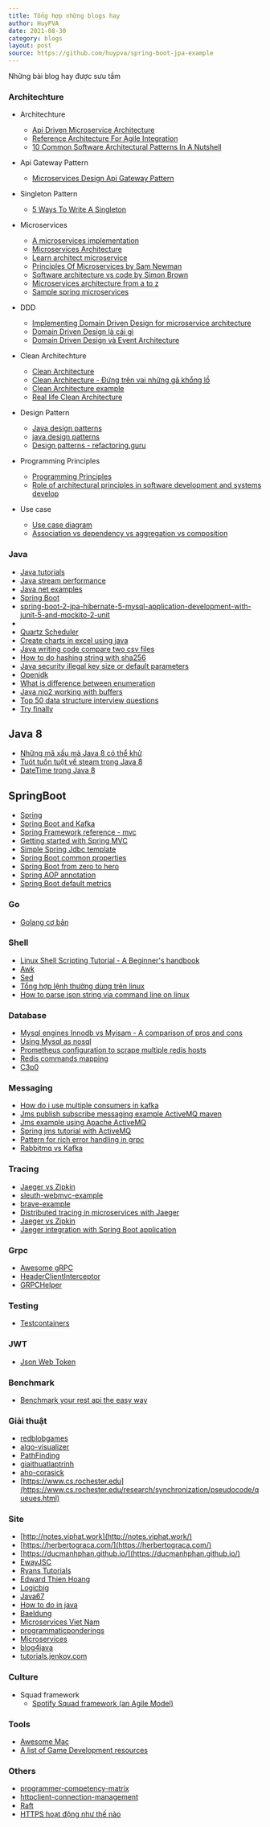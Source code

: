 ```yaml
---
title: Tổng hợp những blogs hay  
author: HuyPVA
date: 2021-08-30
category: blogs
layout: post
source: https://github.com/huypva/spring-boot-jpa-example
---
```


Những bài blog hay được sưu tầm

### Architechture

- Architechture
    - [Api Driven Microservice Architecture](https://github.com/wso2/reference-architecture/blob/Q1-2020/api-driven-microservice-architecture.md)
    - [Reference Architecture For Agile Integration](https://developers.redhat.com/blog/2017/07/27/reference-architecture-for-agile-integration)
    - [10 Common Software Architectural Patterns In A Nutshell](https://towardsdatascience.com/10-common-software-architectural-patterns-in-a-nutshell-a0b47a1e9013)

- Api Gateway Pattern
    - [Microservices Design Api Gateway Pattern](https://blog.devgenius.io/microservices-design-api-gateway-pattern-980e8d02bdd5)

- Singleton Pattern
    - [5 Ways To Write A Singleton](https://sinethneranjana.medium.com/5-ways-to-write-a-singleton-and-why-you-shouldnt-1cf078562376)

- Microservices
    - [A microservices implementation](https://koukia.ca/a-microservices-implementation-journey-part-4-9c19a16385e9)
    - [Microservices Architecture](https://medium.com/swlh/microservices-architecture-from-a-to-z-7287da1c5d28)
    - [Learn architect microservice](https://docs.oracle.com/en/solutions/learn-architect-microservice/index.html#GUID-BDCEFE30-C883-45D5-B2E6-325C241388A5)
    - [Principles Of Microservices by Sam Newman
](https://www.youtube.com/watch?v=PFQnNFe27kU)
    - [Software architecture vs code by Simon Brown](https://herbertograca.com/2015/11/10/software-architecture-vs-code-by-simon-brown/)
    - [Microservices architecture from a to z](https://medium.com/swlh/microservices-architecture-from-a-to-z-7287da1c5d28#f067)
    - [Sample spring microservices](https://github.com/piomin/sample-spring-microservices-new)

- DDD
    - [Implementing Domain Driven Design for microservice architecture](https://medium.com/design-and-tech-co/implementing-domain-driven-design-for-microservice-architecture-26eb0333d72e)
    - [Domain Driven Design là cái gì](https://vinhdqblog.wordpress.com/2018/03/01/domain-driven-design-la-cai-gi/)
    - [Domain Driven Design và Event Architecture](https://www.youtube.com/watch?v=glZs4QFfwbc)

- Clean Architechture
    - [Clean Architecture](https://medium.com/old-dev/clean-architecture-4761848314b4)
    - [Clean Architecture - Đứng trên vai những gã khổng lồ](https://edwardthienhoang.wordpress.com/2018/01/18/clean-architecture-dung-tren-vai-nhung-ga-khong-lo/)
    - [Clean Architecture example](https://github.com/mattia-battiston/clean-architecture-example/)
    - [Real life Clean Architecture](https://www.slideshare.net/mattiabattiston/real-life-clean-architecture-61242830)

- Design Pattern
    - [Java design patterns](https://java-design-patterns.com/patterns/)
    - [java design patterns](https://github.com/iluwatar/java-design-patterns)
    - [Design patterns - refactoring.guru](https://refactoring.guru/design-patterns)

- Programming Principles
    - [Programming Principles](https://github.com/iluwatar/programming-principles)
    - [Role of architectural principles in software development and systems develop](https://akfpartners.com/growth-blog/role-of-architectural-principles-in-software-development-and-systems-develo)

- Use case
    - [Use case diagram](https://iviettech.vn/blog/543-ban-ve-use-case-use-case-diagram.html)
    - [Association vs dependency vs aggregation vs composition](https://nirajrules.wordpress.com/2011/07/15/association-vs-dependency-vs-aggregation-vs-composition/)

### Java
- [Java tutorials](https://docs.oracle.com/javase/tutorial/index.html)
- [Java stream performance](https://nipafx.dev/java-stream-performance/)
- [Java net examples](http://cs.lmu.edu/~ray/notes/javanetexamples/)
- [Spring Boot](https://docs.spring.io/spring-boot/docs/0.0.10.BUILD-SNAPSHOT/reference/htmlsingle/)
- [spring-boot-2-jpa-hibernate-5-mysql-application-development-with-junit-5-and-mockito-2-unit](https://medium.com/@devanshitrivedi/spring-boot-2-jpa-hibernate-5-mysql-application-development-with-junit-5-and-mockito-2-unit-8e18eb9b23a3)
- [](https://malalanayake.wordpress.com/2013/09/12/volatile-vs-static-in-java/)
- [Quartz Scheduler](http://quartz-scheduler.org/)
- [Create charts in excel using java](http://www.programming-free.com/2012/12/create-charts-in-excel-using-java.html)
- [Java writing code compare two csv files](http://java-success.blogspot.com/2013/01/java-writing-code-compare-two-csv-files.html)
- [How to do hashing string with sha256](http://bestjavapractices.blogspot.com/2011/06/how-to-do-hashing-string-with-sha-256.html)
- [Java security illegal key size or default parameters](https://stackoverflow.com/questions/6481627/java-security-illegal-key-size-or-default-parameters)
- [Openjdk](http://grepcode.com/project/repository.grepcode.com/java/root/jdk/openjdk/)
- [What is difference between enumeration](http://javarevisited.blogspot.sg/2010/10/what-is-difference-between-enumeration.html)
- [Java nio2 working with buffers](https://howtodoinjava.com/java/nio/java-nio-2-0-working-with-buffers/)
- [Top 50 data structure interview questions](https://career.guru99.com/top-50-data-structure-interview-questions/)
- [Try finally](https://programming.guide/java/try-finally.html)

## Java 8
- [Những mã xấu mà Java 8 có thể khử](https://topdev.vn/blog/nhung-ma-xau-ma-java-8-co-the-khu/)
- [Tuót tuồn tuột về steam trong Java 8](https://techtalk.vn/tuot-tuon-tuot-ve-stream-trong-java8-2.html)
- [DateTime trong Java 8](https://gpcoder.com/4062-date-time-trong-java-8/)


## SpringBoot
- [Spring](https://www.tutorialspoint.com/spring/)
- [Spring Boot and Kafka](https://reflectoring.io/spring-boot-kafka/)
- [Spring Framework reference - mvc](http://static.springsource.org/spring/docs/3.2.x/spring-framework-reference/html/mvc.html)
- [Getting started with Spring MVC](http://blog.springsource.com/2011/01/04/green-beans-getting-started-with-spring-mvc/)
- [Simple Spring Jdbc template](http://www.springbyexample.org/static/1.2/html/simple-spring-jdbc-template.html)
- [Spring Boot common properties](https://o7planning.org/en/11685/spring-boot-common-properties)
- [Spring Boot from zero to hero](https://loda.me/spring-boot-0-series-lam-chu-spring-boot-zero-to-hero-loda15589639144720)
- [Spring AOP annotation](https://www.baeldung.com/spring-aop-annotation)
- [Spring Boot default metrics](https://tomgregory.com/spring-boot-default-metrics/)


### Go
- [Golang cơ bản](https://www.codehub.com.vn/Golang-Co-Ban)

### Shell
- [Linux Shell Scripting Tutorial - A Beginner's handbook](http://www.freeos.com/guides/lsst/)
- [Awk](http://www.grymoire.com/Unix/Awk.html)
- [Sed](http://www.grymoire.com/Unix/Sed.html)
- [Tổng hợp lệnh thường dùng trên linux](http://thuviencntt.com/bai-viet-huong-dan/huong-dan-linux/tong-hop-cac-lenh-thuong-dung-tren-linux/)
- [How to parse json string via command line on linux](http://xmodulo.com/how-to-parse-json-string-via-command-line-on-linux.html)

### Database
- [Mysql engines Innodb vs Myisam - A comparison of pros and cons](http://www.kavoir.com/2009/09/mysql-engines-innodb-vs-myisam-a-comparison-of-pros-and-cons.html)
- [Using Mysql as nosql](http://yoshinorimatsunobu.blogspot.com/2010/10/using-mysql-as-nosql-story-for.html)
- [Prometheus configuration to scrape multiple redis hosts](https://github.com/oliver006/redis_exporter#prometheus-configuration-to-scrape-multiple-redis-hosts)
- [Redis commands mapping](https://github.com/redisson/redisson/wiki/11.-Redis-commands-mapping)
- [C3p0](http://www.mchange.com/projects/c3p0/index.html#basic_pool_configuration)

### Messaging
- [How do i use multiple consumers in kafka](https://stackoverflow.com/questions/30899163/how-do-i-use-multiple-consumers-in-kafka)
- [Jms publish subscribe messaging example ActiveMQ maven](http://www.source4code.info/2014/11/jms-publish-subscribe-messaging-example-activemq-maven.html)
- [Jms example using Apache ActiveMQ](http://www.coderpanda.com/jms-example-using-apache-activemq/)
- [Spring jms tutorial with ActiveMQ](http://briansjavablog.blogspot.com/2012/09/spring-jms-tutorial-with-activemq.html)
- [Pattern for rich error handling in grpc](https://stackoverflow.com/questions/48748745/pattern-for-rich-error-handling-in-grpc/48750825#48750825)
- [Rabbitmq vs Kafka](https://medium.com/better-programming/rabbitmq-vs-kafka-1779b5b70c41)

### Tracing
- [Jaeger vs Zipkin](https://www.bizety.com/2019/01/14/distributed-tracing-for-microservices-jaeger-vs-zipkin/)
- [sleuth-webmvc-example](https://github.com/openzipkin-attic/sleuth-webmvc-example)
- [brave-example](https://github.com/openzipkin/brave-example)
- [Distributed tracing in microservices with Jaeger](https://www.vinsguru.com/distributed-tracing-in-microservices-with-jaeger/)
- [Jaeger vs Zipkin](https://thenewstack.io/jaeger-vs-zipkin-battle-of-the-open-source-tracing-tools/)
- [Jaeger integration with Spring Boot application](https://medium.com/xebia-engineering/jaeger-integration-with-spring-boot-application-3c6ec4a96a6f)

### Grpc
- [Awesome gRPC](https://github.com/grpc-ecosystem/awesome-grpc)
- [HeaderClientInterceptor](https://github.com/grpc/grpc-java/blob/master/examples/src/main/java/io/grpc/examples/header/HeaderClientInterceptor.java)
- [GRPCHelper](https://github.com/Netflix/conductor/blob/2.31/grpc-server/src/main/java/com/netflix/conductor/grpc/server/service/GRPCHelper.java)

### Testing
- [Testcontainers](https://github.com/testcontainers/testcontainers-java)

### JWT
- [Json Web Token](http://notes.viphat.work/json-web-token-p1)

### Benchmark
- [Benchmark your rest api the easy way](https://www.abhishekshukla.com/javascript/benchmark-your-rest-api-the-easy-way/)

### Giải thuật
- [redblobgames](https://www.redblobgames.com/)
- [algo-visualizer](http://algo-visualizer.jasonpark.me/#path=tree/binary_tree_traversal/in_order)
- [PathFinding](https://qiao.github.io/PathFinding.js/visual/)
- [giaithuatlaptrinh](http://www.giaithuatlaptrinh.com/?p=703)
- [aho-corasick](https://github.com/robert-bor/aho-corasick)
- [https://www.cs.rochester.edu](https://www.cs.rochester.edu/research/synchronization/pseudocode/queues.html)

### Site
- [http://notes.viphat.work](http://notes.viphat.work/)
- [https://herbertograca.com/](https://herbertograca.com/)
- [https://ducmanhphan.github.io/](https://ducmanhphan.github.io/)
- [EwayJSC](https://github.com/EwayJSC)
- [Ryans Tutorials](https://ryanstutorials.net/)
- [Edward Thien Hoang](https://edwardthienhoang.wordpress.com/about/)
- [Logicbig](https://www.logicbig.com/)
- [Java67](http://java67.blogspot.com/)
- [How to do in java](https://howtodoinjava.com/)
- [Baeldung](https://www.baeldung.com/java-blogs)
- [Microservices Viet Nam](https://www.microservicesvn.com/)
- [programmaticponderings](https://programmaticponderings.com/tag/microservices/)
- [Microservices](https://microservices.io/patterns/microservices.html)
- [blog4java](http://malsolo.com/blog4java/?p=309)
- [tutorials.jenkov.com](http://tutorials.jenkov.com/)

### Culture
- Squad framework
    - [Spotify Squad framework (an Agile Model)](https://medium.com/okr-fuck-agile/spotify-squad-framework-an-agile-model-9853e0e91307)

### Tools
- [Awesome Mac](https://github.com/jaywcjlove/awesome-mac)
- [A list of Game Development resources](https://github.com/ellisonleao/magictools)

### Others
- [programmer-competency-matrix](https://sijinjoseph.com/programmer-competency-matrix/)
- [httpclient-connection-management](https://www.baeldung.com/httpclient-connection-management)
- [Raft](http://thesecretlivesofdata.com/raft/?fbclid=IwAR2nT4ml8PO3do-BD5uGrS3gcv6Ta9xdz1omP9-W_RNFaNhyM_OjgK_bCmM#home)
- [HTTPS hoạt động như thế nào](http://www.vninfosec.net/2017/02/https-hoat-ong-nhu-nao.html)
